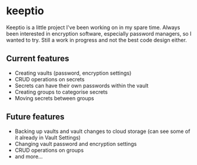 # keeptio
Keeptio is a little project I've been working on in my spare time. Always been interested in encryption software, especially password managers, so I wanted to try. Still a work in progress and not the best code design either. 

## Current features

- Creating vaults (password, encryption settings)
- CRUD operations on secrets
- Secrets can have their own passwords within the vault
- Creating groups to categorise secrets
- Moving secrets between groups

## Future features

- Backing up vaults and vault changes to cloud storage (can see some of it already in Vault Settings)
- Changing vault password and encryption settings
- CRUD operations on groups
- and more...
